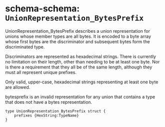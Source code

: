 # schema-schema: `UnionRepresentation_BytesPrefix`

UnionRepresentation_BytesPrefix describes a union representation for unions
whose member types are all bytes. It is encoded to a byte array whose
first bytes are the discriminator and subsequent bytes form the discriminated
type.

Discriminators are represented as hexadecimal strings. There is currently
no limitation on their length, other than needing to be at least one byte.
Nor is there a requirement that they all be of the same length, although
they must all represent unique prefixes.

Only valid, upper-case, hexadecimal strings representing at least one byte
are allowed.

bytesprefix is an invalid representation for any union that contains a type
that does not have a bytes representation.


```ipldsch
type UnionRepresentation_BytesPrefix struct {
	prefixes {HexString:TypeName}
}
```
